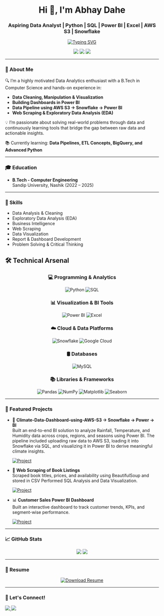 <h1 align="center">Hi 👋, I'm Abhay Dahe</h1>
<h3 align="center">Aspiring Data Analyst | Python | SQL | Power BI | Excel | AWS S3 | Snowflake</h3>

<div align="center">
  
[![Typing SVG](https://readme-typing-svg.herokuapp.com?font=Fira+Code&weight=500&size=24&pause=1000&color=2E9EF7&center=true&vCenter=true&width=600&lines=Data+Analytics+Enthusiast;Turning+Data+Into+Actionable+Insights;AWS+%7C+Power+BI+%7C+Python+%7C+SQL;Building+End-to-End+Data+Solutions)](https://git.io/typing-svg)

<img src="https://img.shields.io/badge/B.Tech-Computer%20Engineering-blue?style=for-the-badge&logo=graduation-cap"/>
<img src="https://img.shields.io/badge/Location-Pune%2C%20Maharashtra-green?style=for-the-badge&logo=location-dot"/>
<img src="https://img.shields.io/badge/Focus-Data%20Analytics-orange?style=for-the-badge&logo=chart-line"/>

</div>


---

### 💼 About Me

🔍 I’m a highly motivated Data Analytics enthusiast with a B.Tech in Computer Science and hands-on experience in:
- **Data Cleaning, Manipulation & Visualization**
- **Building Dashboards in Power BI**
- **Data Pipeline using AWS S3 → Snowflake → Power BI**
- **Web Scraping & Exploratory Data Analysis (EDA)**

💡 I’m passionate about solving real-world problems through data and continuously learning tools that bridge the gap between raw data and actionable insights.

📚 Currently learning: **Data Pipelines, ETL Concepts, BigQuery, and Advanced Python**

---

### 🎓 Education

- **B.Tech - Computer Engineering**  
  Sandip University, Nashik (2022 – 2025)

---
### 🎯 Skills

- Data Analysis & Cleaning  
- Exploratory Data Analysis (EDA)  
- Business Intelligence  
- Web Scraping  
- Data Visualization  
- Report & Dashboard Development  
- Problem Solving & Critical Thinking  

## 🛠️ Technical Arsenal

<div align="center">

### 💻 Programming & Analytics
![Python](https://img.shields.io/badge/Python-3776AB?style=for-the-badge&logo=python&logoColor=white)
![SQL](https://img.shields.io/badge/SQL-4479A1?style=for-the-badge&logo=postgresql&logoColor=white)

### 📊 Visualization & BI Tools
![Power BI](https://img.shields.io/badge/Power_BI-F2C811?style=for-the-badge&logo=powerbi&logoColor=black)
![Excel](https://img.shields.io/badge/Microsoft_Excel-217346?style=for-the-badge&logo=microsoft-excel&logoColor=white)

### ☁️ Cloud & Data Platforms
![Snowflake](https://img.shields.io/badge/Snowflake-29B5E8?style=for-the-badge&logo=snowflake&logoColor=white)
![Google Cloud](https://img.shields.io/badge/Google_Cloud-4285F4?style=for-the-badge&logo=google-cloud&logoColor=white)

### 🛢️ Databases
![MySQL](https://img.shields.io/badge/MySQL-4479A1?style=for-the-badge&logo=mysql&logoColor=white)

### 📚 Libraries & Frameworks
![Pandas](https://img.shields.io/badge/Pandas-150458?style=for-the-badge&logo=pandas&logoColor=white)
![NumPy](https://img.shields.io/badge/NumPy-013243?style=for-the-badge&logo=numpy&logoColor=white)
![Matplotlib](https://img.shields.io/badge/Matplotlib-11557c?style=for-the-badge&logo=python&logoColor=white)
![Seaborn](https://img.shields.io/badge/Seaborn-3776AB?style=for-the-badge&logo=python&logoColor=white)

</div>

---

### 💼 Featured Projects

- 📘 **Climate-Data-Dashboard-using-AWS-S3 → Snowflake → Power → BI**  
  Built an end-to-end BI solution to analyze Rainfall, Temperature, and Humidity data across crops, regions, and seasons using Power BI. The pipeline included uploading raw data to AWS S3, loading it into Snowflake via SQL, and visualizing it in Power BI to derive meaningful climate insights.
  
  [![Project](https://img.shields.io/badge/View%20Project-Climate%20Analytics-blue?style=for-the-badge&logo=github)](https://github.com/Abhaydahe/Climate-Data-Dashboard-using-AWS-S3-Snowflake-Power-BI)

- 📘 **Web Scraping of Book Listings**  
  Scraped book titles, prices, and availability using BeautifulSoup and stored in CSV Performed SQL Analysis and Data Visualization.
  
    [![Project](https://img.shields.io/badge/View%20Project-Web%20Scraping-green?style=for-the-badge&logo=github)](https://github.com/Abhaydahe/WebScrapping-and-Data-Visualization)

- 📊 **Customer Sales Power BI Dashboard**  
  Built an interactive dashboard to track customer trends, KPIs, and segment-wise performance.
  
   [![Project](https://img.shields.io/badge/View%20Project-Sales%20Dashboard-orange?style=for-the-badge&logo=github)](https://github.com/Abhaydahe/Sales-Performance-Customer-Insights-Dashboard)



---

### 📈 GitHub Stats

<p align="center">
  <img src="https://github-readme-stats.vercel.app/api?username=Abhaydahe&show_icons=true&theme=radical"/>
  <img src="https://github-readme-stats.vercel.app/api/top-langs/?username=Abhaydahe&layout=compact&theme=radical"/>
</p>

---

### 📄 Resume

<div align="center">

[![Download Resume](https://img.shields.io/badge/📄%20Download%20Full%20Resume-Click%20Here-red?style=for-the-badge&logo=adobe-acrobat-reader)](https://drive.google.com/file/d/1J8FA7FtWmUeoPDtohw44xNuEI3opowuO/view?usp=sharing)

</div>


---

### 🔗 Let's Connect!

<p>
  <a href="https://www.linkedin.com/in/abhaydahe/" target="_blank">
    <img src="https://img.shields.io/badge/LinkedIn-blue?style=for-the-badge&logo=linkedin&logoColor=white"/>
  </a>
  <a href="mailto:abhaydahe07@gmail.com">
    <img src="https://img.shields.io/badge/Gmail-D14836?style=for-the-badge&logo=gmail&logoColor=white"/>
  </a>
</p>
